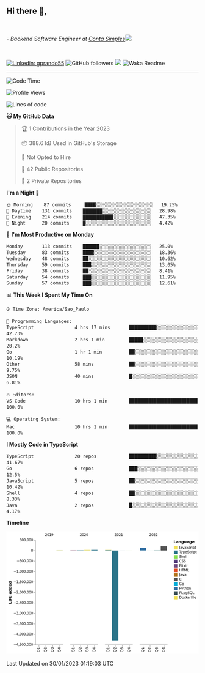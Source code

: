 <h2>Hi there  👋,</h2> </br>

<p><em>- Backend Software Engineer at <a href="https://contasimples.com">Conta Simples</a><img src="https://media.giphy.com/media/WUlplcMpOCEmTGBtBW/giphy.gif" width="30"> 
</em></p></br>


[![Linkedin: gprando55](https://img.shields.io/badge/-gprando55-blue?style=flat-square&logo=Linkedin&logoColor=white&link=https://www.linkedin.com/in/gprando55/)](https://www.linkedin.com/in/gprando55)
![GitHub followers](https://img.shields.io/github/followers/gprando55?label=Follow&style=social)
![](https://visitor-badge.glitch.me/badge?page_id=gprando55.gprando55)
![Waka Readme](https://github.com/gprando55/gprando55/workflows/Waka%20Readme/badge.svg)

---
<!--START_SECTION:waka-->
![Code Time](http://img.shields.io/badge/Code%20Time-2%2C244%20hrs%2046%20mins-blue)

![Profile Views](http://img.shields.io/badge/Profile%20Views-13-blue)

![Lines of code](https://img.shields.io/badge/From%20Hello%20World%20I%27ve%20Written--4%20Million%20lines%20of%20code-blue)

**🐱 My GitHub Data** 

> 🏆 1 Contributions in the Year 2023
 > 
> 📦 388.6 kB Used in GitHub's Storage 
 > 
> 🚫 Not Opted to Hire
 > 
> 📜 42 Public Repositories 
 > 
> 🔑 2 Private Repositories  
 > 
**I'm a Night 🦉** 

```text
🌞 Morning    87 commits     ████░░░░░░░░░░░░░░░░░░░░░   19.25% 
🌆 Daytime    131 commits    ███████░░░░░░░░░░░░░░░░░░   28.98% 
🌃 Evening    214 commits    ███████████░░░░░░░░░░░░░░   47.35% 
🌙 Night      20 commits     █░░░░░░░░░░░░░░░░░░░░░░░░   4.42%

```
📅 **I'm Most Productive on Monday** 

```text
Monday       113 commits    ██████░░░░░░░░░░░░░░░░░░░   25.0% 
Tuesday      83 commits     ████░░░░░░░░░░░░░░░░░░░░░   18.36% 
Wednesday    48 commits     ██░░░░░░░░░░░░░░░░░░░░░░░   10.62% 
Thursday     59 commits     ███░░░░░░░░░░░░░░░░░░░░░░   13.05% 
Friday       38 commits     ██░░░░░░░░░░░░░░░░░░░░░░░   8.41% 
Saturday     54 commits     ███░░░░░░░░░░░░░░░░░░░░░░   11.95% 
Sunday       57 commits     ███░░░░░░░░░░░░░░░░░░░░░░   12.61%

```


📊 **This Week I Spent My Time On** 

```text
⌚︎ Time Zone: America/Sao_Paulo

💬 Programming Languages: 
TypeScript               4 hrs 17 mins       ██████████░░░░░░░░░░░░░░░   42.73% 
Markdown                 2 hrs 1 min         █████░░░░░░░░░░░░░░░░░░░░   20.2% 
Go                       1 hr 1 min          ██░░░░░░░░░░░░░░░░░░░░░░░   10.19% 
Other                    58 mins             ██░░░░░░░░░░░░░░░░░░░░░░░   9.75% 
JSON                     40 mins             █░░░░░░░░░░░░░░░░░░░░░░░░   6.81%

🔥 Editors: 
VS Code                  10 hrs 1 min        █████████████████████████   100.0%

💻 Operating System: 
Mac                      10 hrs 1 min        █████████████████████████   100.0%

```

**I Mostly Code in TypeScript** 

```text
TypeScript               20 repos            ██████████░░░░░░░░░░░░░░░   41.67% 
Go                       6 repos             ███░░░░░░░░░░░░░░░░░░░░░░   12.5% 
JavaScript               5 repos             ██░░░░░░░░░░░░░░░░░░░░░░░   10.42% 
Shell                    4 repos             ██░░░░░░░░░░░░░░░░░░░░░░░   8.33% 
Java                     2 repos             █░░░░░░░░░░░░░░░░░░░░░░░░   4.17%

```


**Timeline**

![Chart not found](https://raw.githubusercontent.com/gprando55/gprando55/master/charts/bar_graph.png) 


 Last Updated on 30/01/2023 01:19:03 UTC
<!--END_SECTION:waka-->
